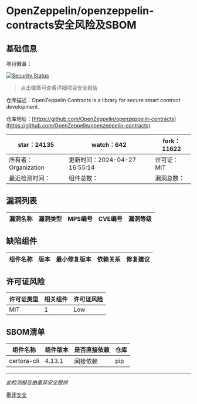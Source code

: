 # OpenZeppelin/openzeppelin-contracts安全风险及SBOM

## 基础信息

项目徽章：

[![Security Status](https://www.murphysec.com/platform3/v31/badge/1784662380326432768.svg)](https://www.murphysec.com/console/report/1694779879860891648/1784662380326432768)

> 点击徽章可查看详细项目安全报告

仓库描述：OpenZeppelin Contracts is a library for secure smart contract development.

仓库地址：[https://github.com/OpenZeppelin/openzeppelin-contracts](https://github.com/OpenZeppelin/openzeppelin-contracts)

| star：24135 | watch：642 | fork：11622 |
| ----------- | -------------- | ------------ |
| 所有者：Organization | 更新时间：2024-04-27 16:55:14 | 许可证：MIT |
| 最近检测时间： | 组件总数： | 漏洞总数： |




## 漏洞列表

| 漏洞名称 | 漏洞类型 | MPS编号 | CVE编号 | 漏洞等级 |
| ------- | ------ | ------- | ------ | ----- |





## 缺陷组件

| 组件名称 | 版本 | 最小修复版本 | 依赖关系 | 修复建议 |
| -------- | ---- | ------------ | -------- | -------- |





## 许可证风险

| 许可证类型 | 相关组件 | 许可证风险 |
| ---------- | -------- | ---------- |
|MIT|1|Low|




## SBOM清单

| 组件名称 | 组件版本 | 是否直接依赖 | 仓库 |
| -------- | -------- | ------------ | ---- |
|certora-cli|4.13.1|间接依赖|pip|


------

*此检测报告由墨菲安全提供*

[墨菲安全](www.murphysec.com)